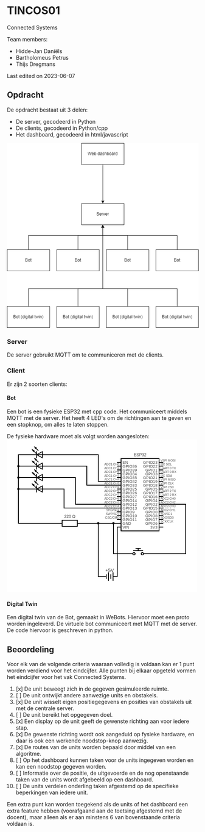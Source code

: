 # TINCOS01
Connected Systems

Team members:
- Hidde-Jan Daniëls
- Bartholomeus Petrus
- Thijs Dregmans

Last edited on 2023-06-07

## Opdracht

De opdracht bestaat uit 3 delen:
- De server, gecodeerd in Python
- De clients, gecodeerd in Python/cpp
- Het dashboard, gecodeerd in html/javascript

![Diagram](architecture-diagram.png "Diagram van opdracht")

### Server

De server gebruikt MQTT om te communiceren met de clients.

### Client

Er zijn 2 soorten clients:

#### Bot

Een bot is een fysieke ESP32 met cpp code. Het communiceert middels MQTT met de server.
Het heeft 4 LED's om de richtingen aan te geven en een stopknop, om alles te laten stoppen.

De fysieke hardware moet als volgt worden aangesloten:
![Diagram](wiring-diagram.png "Diagram van opdracht")

#### Digital Twin

Een digital twin van de Bot, gemaakt in WeBots. Hiervoor moet een proto worden ingeleverd. De virtuele bot communiceert met MQTT met de server. De code hiervoor is geschreven in python.

## Beoordeling 
Voor elk van de volgende criteria waaraan volledig is voldaan kan er 1 punt worden verdiend voor het eindcijfer. Alle punten bij elkaar opgeteld vormen het eindcijfer voor het vak Connected Systems.
1. [x] De unit beweegt zich in de gegeven gesimuleerde ruimte.
2. [ ] De unit ontwijkt andere aanwezige units en obstakels.
3. [x] De unit wisselt eigen positiegegevens en posities van obstakels uit met de centrale server.
4. [ ] De unit bereikt het opgegeven doel.
5. [x] Een display op de unit geeft de gewenste richting aan voor iedere stap.
6. [x] De gewenste richting wordt ook aangeduid op fysieke hardware, en daar is ook een werkende noodstop-knop aanwezig.
7. [x] De routes van de units worden bepaald door middel van een algoritme.
8. [ ] Op het dashboard kunnen taken voor de units ingegeven worden en kan een noodstop gegeven worden.
9. [ ] Informatie over de positie, de uitgevoerde en de nog openstaande taken van de units wordt afgebeeld op een dashboard.
10. [ ] De units verdelen onderling taken afgestemd op de specifieke beperkingen van iedere unit.

Een extra punt kan worden toegekend als de units of het dashboard een extra feature hebben (voorafgaand
aan de toetsing afgestemd met de docent), maar alleen als er aan minstens 6 van bovenstaande criteria
voldaan is.
